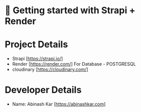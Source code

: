 # 🚀 Getting started with Strapi + Render

# Project Details 

- Strapi [https://strapi.io/] 
- Render [https://render.com/] For Database - POSTGRESQL
- cloudinary [https://cloudinary.com/] 

# Developer Details
- Name: Abinash Kar [https://abinashkar.com]